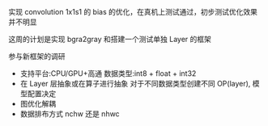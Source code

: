 实现 convolution 1x1s1 的 bias 的优化，在真机上测试通过，初步测试优化效果并不明显

这周的计划是实现 bgra2gray 和搭建一个测试单独 Layer 的框架

参与新框架的调研

- 支持平台:CPU/GPU+高通
  数据类型:int8 + float + int32
- 在 Layer 层抽象或在算子进行抽象
  对于不同数据类型创建不同 OP(layer), 模型配置决定
- 图优化解耦
- 数据排布方式 nchw 还是 nhwc